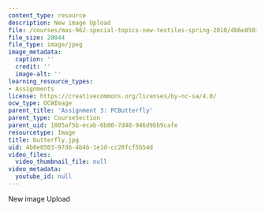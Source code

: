 ```yaml
---
content_type: resource
description: New image Upload
file: /courses/mas-962-special-topics-new-textiles-spring-2010/4b6e850397d64b4b1e1dcc28fcf5b54d_butterfly.jpg
file_size: 28044
file_type: image/jpeg
image_metadata:
  caption: ''
  credit: ''
  image-alt: ''
learning_resource_types:
- Assignments
license: https://creativecommons.org/licenses/by-nc-sa/4.0/
ocw_type: OCWImage
parent_title: 'Assignment 3: PCButterfly'
parent_type: CourseSection
parent_uid: 1805af5b-ecab-6b00-7d48-946d9bb9cafe
resourcetype: Image
title: butterfly.jpg
uid: 4b6e8503-97d6-4b4b-1e1d-cc28fcf5b54d
video_files:
  video_thumbnail_file: null
video_metadata:
  youtube_id: null
---
```

New image Upload